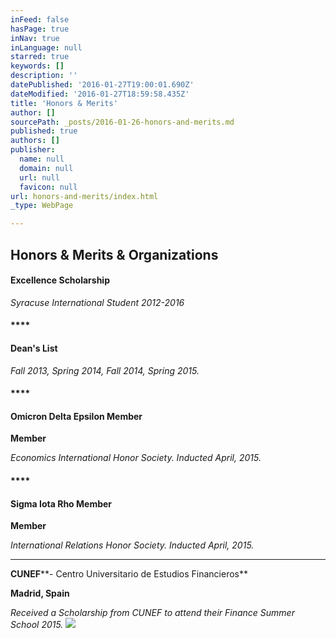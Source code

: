 ```yaml
---
inFeed: false
hasPage: true
inNav: true
inLanguage: null
starred: true
keywords: []
description: ''
datePublished: '2016-01-27T19:00:01.690Z'
dateModified: '2016-01-27T18:59:58.435Z'
title: 'Honors & Merits'
author: []
sourcePath: _posts/2016-01-26-honors-and-merits.md
published: true
authors: []
publisher:
  name: null
  domain: null
  url: null
  favicon: null
url: honors-and-merits/index.html
_type: WebPage

---
```

## Honors & Merits & Organizations

#### **Excellence Scholarship**

_Syracuse International Student 2012-2016_

#### ****

#### **Dean's List**

_Fall 2013, Spring 2014, Fall 2014, Spring 2015\._

#### ****

#### **Omicron Delta Epsilon Member**

**Member**

_Economics International Honor Society. Inducted April, 2015\._

#### ****

#### **Sigma Iota Rho Member**

**Member**

_International Relations Honor Society. Inducted April, 2015\._

****

**CUNEF****- Centro Universitario de Estudios Financieros**

**Madrid, Spain**

_Received a Scholarship from CUNEF to attend their Finance Summer School 2015\._
![](https://the-grid-user-content.s3-us-west-2.amazonaws.com/a9536cb1-6ed2-4fb0-ac61-603ec3bdd0ae.GIF)